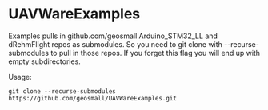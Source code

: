 # UAVWareExamples

Examples pulls in github.com/geosmall Arduino_STM32_LL and dRehmFlight repos as submodules.  So you need to git clone with --recurse-submodules to pull in those repos.  If you forget this flag you will end up with empty subdirectories. 

Usage:
```
git clone --recurse-submodules https://github.com/geosmall/UAVWareExamples.git
```
